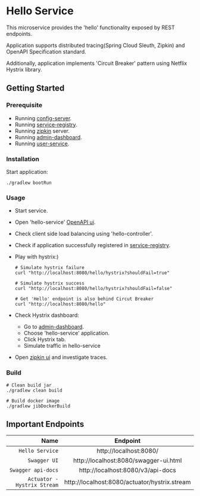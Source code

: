 # Hello Service

This microservice provides the 'hello' functionality exposed by REST endpoints.

Application supports distributed tracing(Spring Cloud Sleuth, Zipkin) and OpenAPI Specification standard.

Additionally, application implements 'Circuit Breaker' pattern using Netflix Hystrix library. 

## Getting Started

### Prerequisite

* Running [config-server](../../config-server).
* Running [service-registry](../../service-registry).
* Running [zipkin](../../..) server.
* Running [admin-dashboard](../../admin-dashboard).
* Running [user-service](../user-service).

### Installation

Start application:

```
./gradlew bootRun
```

### Usage

* Start service.

* Open 'hello-service' [OpenAPI ui](http://localhost:8080/swagger-ui.html).

* Check client side load balancing using 'hello-controller'.

* Check if application successfully registered in [service-registry](http://localhost:8761/).
  
* Play with hystrix:)
  ```shell
  # Simulate hystrix failure
  curl "http://localhost:8080/hello/hystrix?shouldFail=true"
  
  # Simulate hystrix success
  curl "http://localhost:8080/hello/hystrix?shouldFail=false"
  
  # Get 'Hello' endpoint is also behind Circut Breaker
  curl "http://localhost:8080/hello"
  ```
* Check Hystrix dashboard:
  * Go to [admin-dashboard](http://localhost:8085/applications).
  * Choose 'hello-service' application.
  * Click Hystrix tab.
  * Simulate traffic in hello-service
  
* Open [zipkin ui](http://localhost:9411/zipkin/) and investigate traces.

### Build

```
# Clean build jar
./gradlew clean build

# Build docker image
./gradlew jibDockerBuild
```

## Important Endpoints

| Name | Endpoint | 
| -------------:|:--------:|
| `Hello Service` | http://localhost:8080/ |
| `Swagger UI` | http://localhost:8080/swagger-ui.html |
| `Swagger api-docs` | http://localhost:8080/v3/api-docs |
| `Actuator - Hystrix Stream` | http://localhost:8080/actuator/hystrix.stream |

